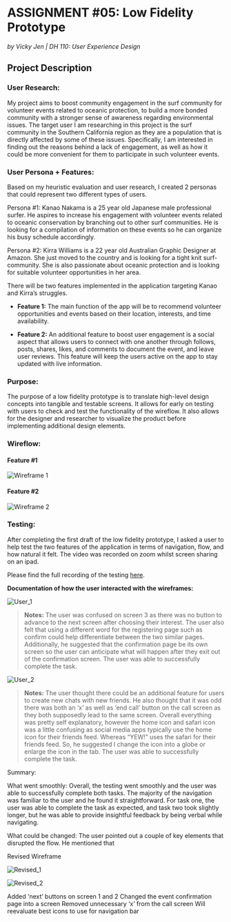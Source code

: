 # ASSIGNMENT #05: Low Fidelity Prototype
_by Vicky Jen | DH 110: User Experience Design_


## Project Description


### User Research:
My project aims to boost community engagement in the surf community for volunteer events related to oceanic protection, to build a more bonded community with a stronger sense of awareness regarding environmental issues. The target user I am researching in this project is the surf community in the Southern California region as they are a population that is directly affected by some of these issues. Specifically, I am interested in finding out the reasons behind a lack of engagement, as well as how it could be more convenient for them to participate in such volunteer events. 


### User Persona + Features:
Based on my heuristic evaluation and user research, I created 2 personas that could represent two different types of users. 


Persona #1: Kanao Nakama is a 25 year old Japanese male professional surfer. He aspires to increase his engagement with volunteer events related to oceanic conservation by branching out to other surf communities. He is looking for a compilation of information on these events so he can organize his busy schedule accordingly.


Persona #2: Kirra Williams is a 22 year old Australian Graphic Designer at Amazon. She just moved to the country and is looking for a tight knit surf-community. She is also passionate about oceanic protection and is looking for suitable volunteer opportunities in her area. 


There will be two features implemented in the application targeting Kanao and Kirra’s struggles. 


- **Feature 1:** The main function of the app will be to recommend volunteer opportunities and events based on their location, interests, and time availability. 


- **Feature 2:** An additional feature to boost user engagement is a social aspect that allows users to connect with one another through follows, posts, shares, likes, and comments to document the event, and leave user reviews. This feature will keep the users active on the app to stay updated with live information. 


### Purpose:
The purpose of a low fidelity prototype is to translate high-level design concepts into tangible and testable screens. It allows for early on testing with users to check and test the functionality of the wireflow. It also allows for the designer and researcher to visualize the product before implementing additional design elements. 

### Wireflow:

#### Feature #1
![Wireframe 1](./images/Wireframe_1.png)
#### Feature #2
![Wireframe 2](./images/Wireframe_2.png)


### Testing:
After completing the first draft of the low fidelity prototype, I asked a user to help test the two features of the application in terms of navigation, flow, and how natural it felt. The video was recorded on zoom whilst screen sharing on an ipad.


Please find the full recording of the testing [here](https://drive.google.com/file/d/1thi95iwfNH1Rjo90ijREl1spQg0qQb9l/view?usp=sharing). 


**Documentation of how the user interacted with the wireframes:**


![User_1](./images/User_1.png)


> **Notes:** The user was confused on screen 3 as there was no button to advance to the next screen after choosing their interest. The user also felt that using a different word for the registering page such as confirm could help differentiate between the two similar pages. Additionally, he suggested that the confirmation page be its own screen so the user can anticipate what will happen after they exit out of the confirmation screen. The user was able to successfully complete the task.


![User_2](./images/User_2.png)


> **Notes:** The user thought there could be an additional feature for users to create new chats with new friends. He also thought that it was odd there was both an ‘x’ as well as ‘end call’ button on the call screen as they both supposedly lead to the same screen. Overall everything was pretty self explanatory, however the home icon and safari icon was a little confusing as social media apps typically use the home icon for their friends feed. Whereas “YEW!” uses the safari for their friends feed. So, he suggested I change the icon into a globe or enlarge the icon in the tab. The user was able to successfully complete the task.

Summary:

What went smoothly: Overall, the testing went smoothly and the user was able to successfully complete both tasks. The majority of the navigation was familiar to the user and he found it straightforward. For task one, the user was able to complete the task as expected, and task two took slightly longer, but he was able to provide insightful feedback by being verbal while navigating. 

What could be changed: The user pointed out a couple of key elements that disrupted the flow. He mentioned that 

Revised Wireframe

![Revised_1](./images/Revised_1.png)


![Revised_2](./images/Revised_2.png)

Added ‘next’ buttons on screen 1 and 2 
Changed the event confirmation page into a screen
Removed unnecessary ‘x’ from the call screen
Will reevaluate best icons to use for navigation bar


